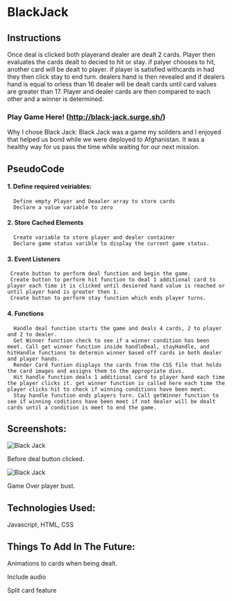 # BlackJack
## Instructions
 Once deal is clicked both playerand dealer are dealt 2 cards. 
 Player then evaluates the cards dealt to decied to hit or stay. 
   if palyer chooses to hit, another card will be dealt to player. 
  if player is satisfied withcards in had they then click stay to end turn. 
dealers hand is then revealed and if dealers hand is equal to orless than 16 dealer will be dealt cards until card values are greater than 17.
Player and dealer cards are then compared to each other and a winner is determined.

### Play Game Here! (http://black-jack.surge.sh/)

Why I chose Black Jack:
Black Jack was a game my soilders and I enjoyed that helped us bond while we were deployed to Afghanistan. It was a healthy way for us pass the time while waiting for our next mission.

## PseudoCode 
#### 1. Define required veiriables:
      Define empty Player and Deaaler array to store cards
      Declare a value variable to zero 
#### 2. Store Cached Elements
      Create variable to store player and dealer container 
      Declare game status varible to display the current game status.
#### 3. Event Listeners
     Create button to perform deal function and begin the game.
     Create button to perform hit function to deal 1 additional card to player each time it is clicked until desiered hand value is reached or until player hand is greater then 1.
     Create button to perform stay function which ends player turns.
#### 4. Functions
      Handle deal function starts the game and deals 4 cards, 2 to player and 2 to dealer.
      Get Winner function check to see if a winner condition has been meet. Call get winner function inside handleDeal, stayHandle, and hitHandle functions to determin winner based off cards in both dealer and player hands.
      Render Card funtion displays the cards from the CSS file that holds the card images and assigns them to the appropriate divs.
      Hit handle function deals 1 additional card to player hand each time the player clicks it. get winner function is called here each time the player clicks hit to check if winning conditions have been meet.
      Stay handle function ends players turn. Call getWinner function to see if winning coditions have been meet if not dealer will be dealt cards until a condition is meet to end the game.
## Screenshots:
![Black Jack](https://i.imgur.com/3EVqet8.png)

Before deal button clicked.

![Black Jack](https://i.imgur.com/aj3v0XA.png)

Game Over player bust.
## Technologies Used:
  Javascript, HTML, CSS

## Things To Add In The Future:
  Animations to cards when being dealt.
  
  Include audio
  
  Split card feature

